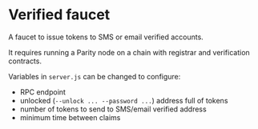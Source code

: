 # Verified faucet

A faucet to issue tokens to SMS or email verified accounts.

It requires running a Parity node on a chain with registrar and verification contracts.

Variables in `server.js` can be changed to configure:
- RPC endpoint 
- unlocked (`--unlock ... --password ...`) address full of tokens
- number of tokens to send to SMS/email verified address
- minimum time between claims
